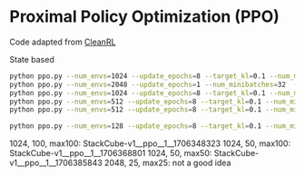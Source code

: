 # Proximal Policy Optimization (PPO)

Code adapted from [CleanRL](https://github.com/vwxyzjn/cleanrl/)

State based
```bash
python ppo.py --num_envs=1024 --update_epochs=8 --target_kl=0.1 --num_minibatches=32 --env_id="PickCube-v1" --total_timesteps=50000000
python ppo.py --num_envs=2048 --update_epochs=1 --num_minibatches=32  --env_id="PushCube-v1" --total_timesteps=100000000 --num-steps=12
python ppo.py --num_envs=1024 --update_epochs=8 --target_kl=0.1 --num_minibatches=32 --env_id="StackCube-v1" --total_timesteps=100000000
python ppo.py --num_envs=512 --update_epochs=8 --target_kl=0.1 --num_minibatches=32 --env_id="TwoRobotStackCube-v1" --total_timesteps=100000000 --num-steps=100
python ppo.py --num_envs=512 --update_epochs=8 --target_kl=0.1 --num_minibatches=32 --env_id="TwoRobotPickCube-v1" --total_timesteps=100000000 --num-steps=100

python ppo.py --num_envs=128 --update_epochs=8 --target_kl=0.1 --num_minibatches=32 --env_id="OpenCabinetDrawer-v1" --num-steps=100 --total_timesteps=50000000
```

1024, 100, max100: StackCube-v1__ppo__1__1706348323
1024, 50, max100: StackCube-v1__ppo__1__1706368801
1024, 50, max50: StackCube-v1__ppo__1__1706385843
2048, 25, max25: not a good idea